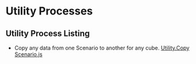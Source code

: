 # Utility Processes

## Utility Process Listing
* Copy any data from one Scenario to another for any cube. [Utility.Copy Scenario.js](Utility.Copy%20Scenario.js)



